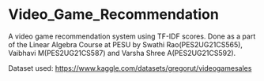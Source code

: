 # Video_Game_Recommendation
A video game recommendation system using TF-IDF scores. Done as a part of the Linear Algebra Course at PESU by Swathi Rao(PES2UG21CS565), Vaibhavi M(PES2UG21CS587) and Varsha Shree A(PES2UG21CS592).

Dataset used: https://www.kaggle.com/datasets/gregorut/videogamesales
